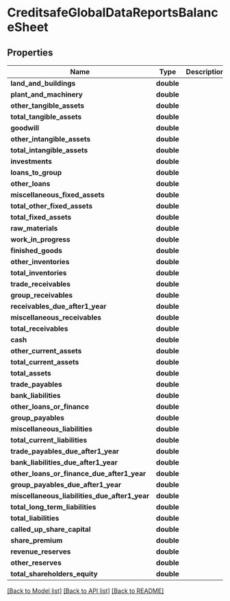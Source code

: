# CreditsafeGlobalDataReportsBalanceSheet

## Properties
Name | Type | Description | Notes
------------ | ------------- | ------------- | -------------
**land_and_buildings** | **double** |  | [optional] 
**plant_and_machinery** | **double** |  | [optional] 
**other_tangible_assets** | **double** |  | [optional] 
**total_tangible_assets** | **double** |  | [optional] 
**goodwill** | **double** |  | [optional] 
**other_intangible_assets** | **double** |  | [optional] 
**total_intangible_assets** | **double** |  | [optional] 
**investments** | **double** |  | [optional] 
**loans_to_group** | **double** |  | [optional] 
**other_loans** | **double** |  | [optional] 
**miscellaneous_fixed_assets** | **double** |  | [optional] 
**total_other_fixed_assets** | **double** |  | [optional] 
**total_fixed_assets** | **double** |  | [optional] 
**raw_materials** | **double** |  | [optional] 
**work_in_progress** | **double** |  | [optional] 
**finished_goods** | **double** |  | [optional] 
**other_inventories** | **double** |  | [optional] 
**total_inventories** | **double** |  | [optional] 
**trade_receivables** | **double** |  | [optional] 
**group_receivables** | **double** |  | [optional] 
**receivables_due_after1_year** | **double** |  | [optional] 
**miscellaneous_receivables** | **double** |  | [optional] 
**total_receivables** | **double** |  | [optional] 
**cash** | **double** |  | [optional] 
**other_current_assets** | **double** |  | [optional] 
**total_current_assets** | **double** |  | [optional] 
**total_assets** | **double** |  | [optional] 
**trade_payables** | **double** |  | [optional] 
**bank_liabilities** | **double** |  | [optional] 
**other_loans_or_finance** | **double** |  | [optional] 
**group_payables** | **double** |  | [optional] 
**miscellaneous_liabilities** | **double** |  | [optional] 
**total_current_liabilities** | **double** |  | [optional] 
**trade_payables_due_after1_year** | **double** |  | [optional] 
**bank_liabilities_due_after1_year** | **double** |  | [optional] 
**other_loans_or_finance_due_after1_year** | **double** |  | [optional] 
**group_payables_due_after1_year** | **double** |  | [optional] 
**miscellaneous_liabilities_due_after1_year** | **double** |  | [optional] 
**total_long_term_liabilities** | **double** |  | [optional] 
**total_liabilities** | **double** |  | [optional] 
**called_up_share_capital** | **double** |  | [optional] 
**share_premium** | **double** |  | [optional] 
**revenue_reserves** | **double** |  | [optional] 
**other_reserves** | **double** |  | [optional] 
**total_shareholders_equity** | **double** |  | [optional] 

[[Back to Model list]](../../README.md#documentation-for-models) [[Back to API list]](../../README.md#documentation-for-api-endpoints) [[Back to README]](../../README.md)

